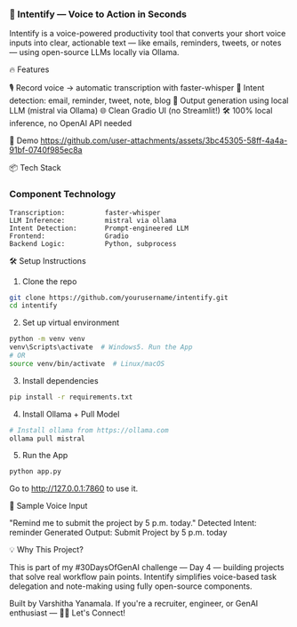 ### 🧠 Intentify — Voice to Action in Seconds

Intentify is a voice-powered productivity tool that converts your short voice inputs into clear, actionable text — like emails, reminders, tweets, or notes — using open-source LLMs locally via Ollama.

🔥 Features

🎙️ Record voice → automatic transcription with faster-whisper
🧠 Intent detection: email, reminder, tweet, note, blog
📝 Output generation using local LLM (mistral via Ollama)
🌐 Clean Gradio UI (no Streamlit!)
🛠️ 100% local inference, no OpenAI API needed

🚀 Demo
https://github.com/user-attachments/assets/3bc45305-58ff-4a4a-91bf-0740f985ec8a

📦 Tech Stack

### Component               Technology
    Transcription:          faster-whisper
    LLM Inference:          mistral via ollama
    Intent Detection:       Prompt-engineered LLM
    Frontend:               Gradio
    Backend Logic:          Python, subprocess

🛠️ Setup Instructions
1. Clone the repo
```bash
git clone https://github.com/yourusername/intentify.git
cd intentify
```
2. Set up virtual environment
```bash
python -m venv venv
venv\Scripts\activate  # Windows5. Run the App
# OR
source venv/bin/activate  # Linux/macOS
```
3. Install dependencies
```bash
pip install -r requirements.txt
```
4. Install Ollama + Pull Model
```bash
# Install ollama from https://ollama.com
ollama pull mistral
```
5. Run the App
```bash
python app.py
```
Go to http://127.0.0.1:7860 to use it.

🎤 Sample Voice Input

"Remind me to submit the project by 5 p.m. today."
Detected Intent: reminder
Generated Output:
Submit Project by 5 p.m. today

💡 Why This Project?

This is part of my #30DaysOfGenAI challenge — Day 4 — building projects that solve real workflow pain points. Intentify simplifies voice-based task delegation and note-making using fully open-source components.

Built by Varshitha Yanamala. If you're a recruiter, engineer, or GenAI enthusiast — 🙋‍♀️ Let's Connect!

   

 

